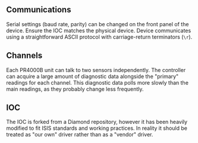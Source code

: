 ## Communications

Serial settings (baud rate, parity) can be changed on the front panel of the device. Ensure the IOC matches the physical device. Device communicates using a straightforward ASCII protocol with carriage-return terminators (`\r`).

## Channels

Each PR4000B unit can talk to two sensors independently. The controller can acquire a large amount of diagnostic data alongside the "primary" readings for each channel. This diagnostic data polls more slowly than the main readings, as they probably change less frequently.

## IOC

The IOC is forked from a Diamond repository, however it has been heavily modified to fit ISIS standards and working practices. In reality it should be treated as "our own" driver rather than as a "vendor" driver.